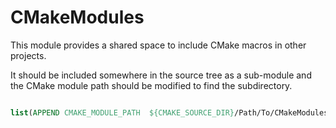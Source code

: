# CMakeModules

This module provides a shared space to include CMake macros in other projects.

It should be included somewhere in the source tree as a sub-module and the CMake module path should be modified to find the subdirectory.

```CMake

list(APPEND CMAKE_MODULE_PATH  ${CMAKE_SOURCE_DIR}/Path/To/CMakeModules)

```